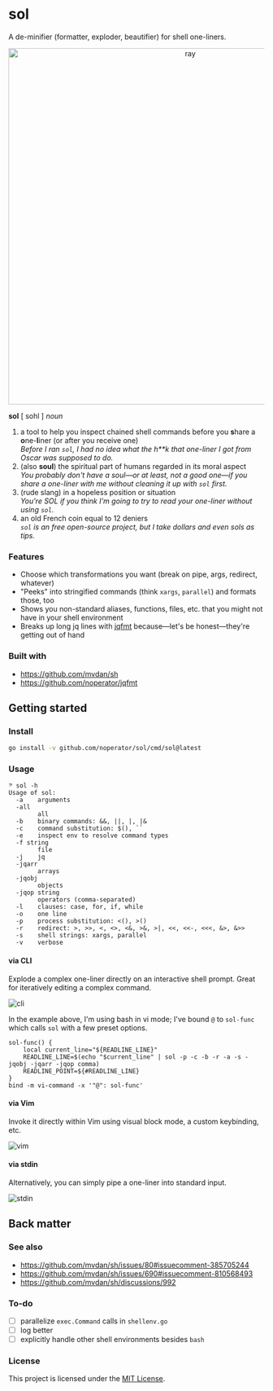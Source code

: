 # sol

A de-minifier (formatter, exploder, beautifier) for shell one-liners.

<p align="center">
<img alt="ray" src="https://i.imgur.com/HfU0Y5X.png" width="700px">
</p>

**sol** [ sohl ] _noun_

1. a tool to help you inspect chained shell commands before you **s**hare a **o**ne-**l**iner (or after you receive one)<br>
    _Before I ran `sol`, I had no idea what the h**k that one-liner I got from Oscar was supposed to do._
2. (also **soul**) the spiritual part of humans regarded in its moral aspect<br>
    _You probably don't have a soul—or at least, not a good one—if you share a one-liner with me without cleaning it up with `sol` first._
3. (rude slang) in a hopeless position or situation<br>
    _You're SOL if you think I'm going to try to read your one-liner without using `sol`._
4. an old French coin equal to 12 deniers<br>
    _`sol` is an free open-source project, but I take dollars and even sols as tips._

### Features

- Choose which transformations you want (break on pipe, args, redirect, whatever)
- "Peeks" into stringified commands (think `xargs`, `parallel`) and formats those, too
- Shows you non-standard aliases, functions, files, etc. that you might not have in your shell environment
- Breaks up long jq lines with [jqfmt](https://github.com/noperator/jqfmt) because—let's be honest—they're getting out of hand

### Built with

- https://github.com/mvdan/sh
- https://github.com/noperator/jqfmt

## Getting started

### Install

```bash
go install -v github.com/noperator/sol/cmd/sol@latest
```

### Usage

```
𝄢 sol -h
Usage of sol:
  -a	arguments
  -all
    	all
  -b	binary commands: &&, ||, |, |&
  -c	command substitution: $(), ``
  -e	inspect env to resolve command types
  -f string
    	file
  -j	jq
  -jqarr
    	arrays
  -jqobj
    	objects
  -jqop string
    	operators (comma-separated)
  -l	clauses: case, for, if, while
  -o	one line
  -p	process substitution: <(), >()
  -r	redirect: >, >>, <, <>, <&, >&, >|, <<, <<-, <<<, &>, &>>
  -s	shell strings: xargs, parallel
  -v	verbose
```

#### via CLI

Explode a complex one-liner directly on an interactive shell prompt. Great for iteratively editing a complex command.

![cli](https://i.imgur.com/7ewABCl.gif)

In the example above, I'm using bash in vi mode; I've bound `@` to `sol-func` which calls `sol` with a few preset options.

```
sol-func() {
	local current_line="${READLINE_LINE}"
	READLINE_LINE=$(echo "$current_line" | sol -p -c -b -r -a -s -jqobj -jqarr -jqop comma)
	READLINE_POINT=${#READLINE_LINE}
}
bind -m vi-command -x '"@": sol-func'
```

#### via Vim

Invoke it directly within Vim using visual block mode, a custom keybinding, etc.

![vim](https://i.imgur.com/M709ZFY.gif)

#### via stdin

Alternatively, you can simply pipe a one-liner into standard input.

![stdin](https://i.imgur.com/lkHZ64V.gif)

## Back matter

### See also

- https://github.com/mvdan/sh/issues/80#issuecomment-385705244
- https://github.com/mvdan/sh/issues/690#issuecomment-810568493
- https://github.com/mvdan/sh/discussions/992

### To-do

- [ ] parallelize `exec.Command` calls in `shellenv.go`
- [ ] log better
- [ ] explicitly handle other shell environments besides `bash`

### License

This project is licensed under the [MIT License](LICENSE.md).
